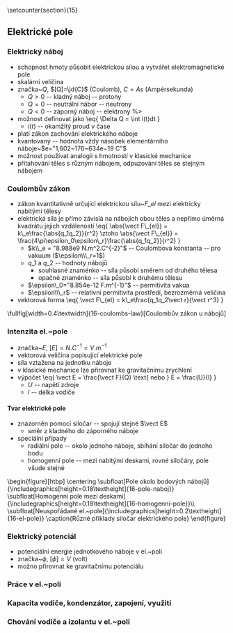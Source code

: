 \setcounter{section}{15}
## Elektrické pole
### Elektrický náboj
- schopnost hmoty působit elektrickou sílou a vytvářet elektromagnetické pole
- skalární veličina
- značka~$Q$, $[Q]=\jd{C}$ (Coulomb), $C=As$ (Ampérsekunda)
	- $Q>0$ -- kladný náboj -- protony
	- $Q=0$ -- neutrální nábor -- neutrony
	- $Q<0$ -- záporný náboj -- elektrony %>
- možnost definovat jako
	\eq{
		\Delta Q = \int i(t)dt
	}
	- $i(t)$ -- okamžitý proud v čase
- platí zákon zachování elektrického náboje
- kvantovaný -- hodnota vždy násobek elementárního náboje~$e="1,602~176~634e−19 C"$
- možnost používat analogii s hmotností v klasické mechanice
- přitahování těles s různým nábojem, odpuzování těles se stejným nábojem

### Coulombův zákon
- zákon kvantitativně určující elektrickou sílu~$F\_{el}$ mezi elektricky nabitými tělesy
- elektrická síla je přímo závislá na nábojích obou těles a nepřímo úměrná kvadrátu jejich vzdálenosti
	\eq{
		\abs{\vect F\\\_{el}} = k\\\_e\frac{\abs{q\_1q\_2}}{r^2} \ztoho \abs{\vect F\\\_{el}} = \frac{4\pi\epsilon\_0\epsilon\\\_r}\frac{\abs{q\_1q\_2}}{r^2}
	}
	- $k\\_e = "8.988e9 N.m^2.C^{-2}"$ -- Coulombova konstanta -- pro vakuum ($\epsilon\\\_r=1$)
	- $q\_1$ a $q\_2$ -- hodnoty nábojů
		- souhlasné znaménko -- síla působí směrem od druhého tělesa
		- opačné znaménko -- síla působí k druhému tělesu
	- $\epsilon\_0="8.854e-12 F.m^{-1}"$ -- permitivita vakua
	- $\epsilon\\\_r$ -- relativní permitivita prostředí, bezrozměrná veličina
- vektorová forma
	\eq{
		\vect F\\\_{el} = k\\\_e\frac{q\_1q\_2\vect r}{\vect r^3}
	}

\fullfig[width=0.4\textwidth]{16-coulombs-law}[Coulombův zákon u nábojů]

### Intenzita el.~pole
- značka~$E$, $[E]=N.C^{-1}=V.m^{-1}$
- vektorová veličina popisující elektrické pole
- síla vztažena na jednotku náboje
- v klasické mechanice lze přirovnat ke gravitačnímu zrychlení
- výpočet
	\eq{
		\vect E = \frac{\vect F}{Q} \text{ nebo } E = \frac{U}{l}
	}
	- $U$ -- napětí zdroje
	- $l$ -- délka vodiče

#### Tvar elektrické pole
- znázorněn pomocí siločar -- spojují stejné $\vect E$
	- směr z kladného do záporného náboje
- speciální případy
	- radiální pole -- okolo jednoho náboje, sbíhání siločar do jednoho bodu
	- homogenní pole -- mezi nabitými deskami, rovné siločáry, pole všude stejné

\begin{figure}[htbp]
\centering
\subfloat[Pole okolo bodových nábojů]{\includegraphics[height=0.18\textheight]{16-pole-naboj}}
\subfloat[Homogenní pole mezi deskami]{\includegraphics[height=0.18\textheight]{16-homogenni-pole}}\\\\
\subfloat[Neuspořádané el.~pole]{\includegraphics[height=0.2\textheight]{16-el-pole}}
\caption{Různé příklady siločar elektrického pole}
\end{figure}

### Elektrický potenciál
- potenciální energie jednotkového náboje v el.~poli
- značka~$\phi$, $[\phi]=V$ (volt)
- možno přirovnat ke gravitačnímu potenciálu
### Práce v el.~poli
### Kapacita vodiče, kondenzátor, zapojení, využití
### Chování vodiče a izolantu v el.~poli
